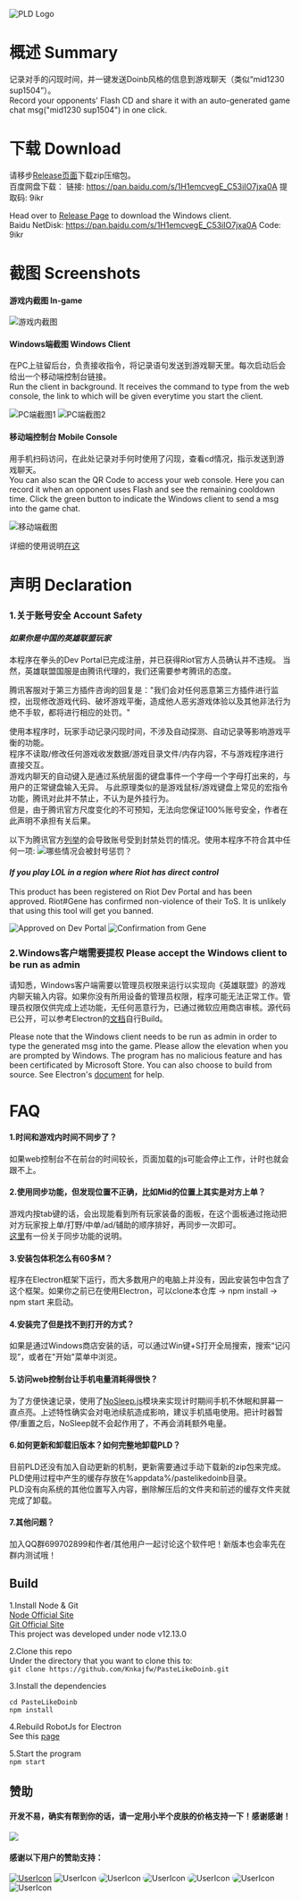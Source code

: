 ![PLD Logo](https://i.loli.net/2020/03/20/EFXrBngtQH41zuq.png)

# 概述 Summary
记录对手的闪现时间，并一键发送Doinb风格的信息到游戏聊天（类似“mid1230 sup1504”）。  
Record your opponents' Flash CD and share it with an auto-generated game chat msg("mid1230 sup1504") in one click.

# 下载 Download
请移步[Release页面](https://github.com/Knkajfw/PasteLikeDoinb/releases)下载zip压缩包。  
百度网盘下载：
链接: https://pan.baidu.com/s/1H1emcvegE_C53iIO7jxa0A 提取码: 9ikr

Head over to [Release Page](https://github.com/Knkajfw/PasteLikeDoinb/releases) to download the Windows client.  
Baidu NetDisk: https://pan.baidu.com/s/1H1emcvegE_C53iIO7jxa0A Code: 9ikr

# 截图 Screenshots
#### 游戏内截图 In-game

![游戏内截图](https://i.loli.net/2020/03/10/MOwG4At2k5PFTDH.png)

#### Windows端截图 Windows Client
在PC上驻留后台，负责接收指令，将记录语句发送到游戏聊天里。每次启动后会给出一个移动端控制台链接。  
Run the client in background. It receives the command to type from the web console, the link to which will be given everytime you start the client.

![PC端截图1](https://i.loli.net/2020/02/29/xVmj4k3LuD1bcJy.png) 
![PC端截图2](https://i.loli.net/2020/02/29/hiHfx1w47eNLP3j.png)

#### 移动端控制台 Mobile Console
用手机扫码访问，在此处记录对手何时使用了闪现，查看cd情况，指示发送到游戏聊天。  
You can also scan the QR Code to access your web console. Here you can record it when an opponent uses Flash and see the remaining cooldown time. Click the green button to indicate the Windows client to send a msg into the game chat.

![移动端截图](https://i.loli.net/2020/04/21/CyuBHoat4AE3qNs.jpg)

详细的使用说明[在这](https://jingyan.baidu.com/article/f79b7cb3b90f6cd044023ef9.html)

# 声明 Declaration
### 1.关于账号安全 Account Safety
#### *如果你是中国的英雄联盟玩家*
本程序在拳头的Dev Portal已完成注册，并已获得Riot官方人员确认并不违规。
当然，英雄联盟国服是由腾讯代理的，我们还需要参考腾讯的态度。

腾讯客服对于第三方插件咨询的回复是："我们会对任何恶意第三方插件进行监控，出现修改游戏代码、破坏游戏平衡，造成他人恶劣游戏体验以及其他非法行为绝不手软，都将进行相应的处罚。"  

使用本程序时，玩家手动记录闪现时间，不涉及自动探测、自动记录等影响游戏平衡的功能。  
程序不读取/修改任何游戏收发数据/游戏目录文件/内存内容，不与游戏程序进行直接交互。  
游戏内聊天的自动键入是通过系统层面的键盘事件一个字母一个字母打出来的，与用户的正常键盘输入无异。
与此原理类似的是游戏鼠标/游戏键盘上常见的宏指令功能，腾讯对此并不禁止，不认为是外挂行为。  
但是，由于腾讯官方尺度变化的不可预知，无法向您保证100%账号安全，作者在此声明不承担有关后果。

以下为腾讯官方[列举](https://kf.qq.com/faq/161223EN7j2i161223neURbE.html)的会导致账号受到封禁处罚的情况。使用本程序不符合其中任何一项:
![哪些情况会被封号惩罚？](https://i.loli.net/2020/03/11/C3uphM69K8LqWNr.png)

#### *If you play LOL in a region where Riot has direct control*

This product has been registered on Riot Dev Portal and has been approved. Riot#Gene has confirmed non-violence of their ToS. It is unlikely that using this tool will get you banned.  

![Approved on Dev Portal](https://i.loli.net/2020/03/20/eLIJXuT3sBoPhwV.png)
![Confirmation from Gene](https://i.loli.net/2020/03/20/Jlf2OQedC8v9TxA.png)

### 2.Windows客户端需要提权 Please accept the Windows client to be run as admin
请知悉，Windows客户端需要以管理员权限来运行以实现向《英雄联盟》的游戏内聊天输入内容。如果你没有所用设备的管理员权限，程序可能无法正常工作。管理员权限仅供完成上述功能，无任何恶意行为，已通过微软应用商店审核。源代码已公开，可以参考Electron的[文档](https://www.electronjs.org/docs/tutorial/application-packaging)自行Build。

Please note that the Windows client needs to be run as admin in order to type the generated msg into the game. Please allow the elevation when you are prompted by Windows. The program has no malicious feature and has been certificated by Microsoft Store. You can also choose to build from source. See Electron's [document](https://www.electronjs.org/docs/tutorial/application-packaging) for help.

# FAQ
#### 1.时间和游戏内时间不同步了？
如果web控制台不在前台的时间较长，页面加载的js可能会停止工作，计时也就会跟不上。

#### 2.使用同步功能，但发现位置不正确，比如Mid的位置上其实是对方上单？
游戏内按tab键的话，会出现能看到所有玩家装备的面板，在这个面板通过拖动把对方玩家按上单/打野/中单/ad/辅助的顺序排好，再同步一次即可。  
[这里](https://indienost.gitee.io/paste-like-doinb/TongBuShuoMing.html)有一份关于同步功能的说明。

#### 3.安装包体积怎么有60多M？
程序在Electron框架下运行，而大多数用户的电脑上并没有，因此安装包中包含了这个框架。如果你之前已在使用Electron，可以clone本仓库 -> npm install -> npm start 来启动。

#### 4.安装完了但是找不到打开的方式？
如果是通过Windows商店安装的话，可以通过Win键+S打开全局搜索，搜索“记闪现”，或者在"开始"菜单中浏览。

#### 5.访问web控制台让手机电量消耗得很快？
为了方便快速记录，使用了[NoSleep.js](https://github.com/richtr/NoSleep.js/)模块来实现计时期间手机不休眠和屏幕一直点亮。上述特性确实会对电池续航造成影响，建议手机插电使用。把计时器暂停/重置之后，NoSleep就不会起作用了，不再会消耗额外电量。

#### 6.如何更新和卸载旧版本？如何完整地卸载PLD？
目前PLD还没有加入自动更新的机制，更新需要通过手动下载新的zip包来完成。  
PLD使用过程中产生的缓存存放在%appdata%/pastelikedoinb目录。  
PLD没有向系统的其他位置写入内容，删除解压后的文件夹和前述的缓存文件夹就完成了卸载。  

#### 7.其他问题？
加入QQ群699702899和作者/其他用户一起讨论这个软件吧！新版本也会率先在群内测试哦！

## Build
1.Install Node & Git  
[Node Official Site](https://nodejs.org/en/)  
[Git Official Site](https://git-scm.com/)  
This project was developed under node v12.13.0

2.Clone this repo  
Under the directory that you want to clone this to:  
`git clone https://github.com/Knkajfw/PasteLikeDoinb.git`

3.Install the dependencies  
```
cd PasteLikeDoinb
npm install
```

4.Rebuild RobotJs for Electron  
See this [page](https://github.com/octalmage/robotjs/wiki/Electron)

5.Start the program  
`npm start`

## 赞助
#### 开发不易，确实有帮到你的话，请一定用小半个皮肤的价格支持一下！感谢感谢！
<img src="https://i.loli.net/2020/06/02/oIRQBOg54a1cp2v.png">

#### 感谢以下用户的赞助支持：
<a title="NGA论坛@我跟你描述一个灵魂" href="https://bbs.nga.cn/nuke.php?func=ucp&uid=38983727"><img src='https://i.loli.net/2020/03/24/f1H78RurPmvS4zT.jpg' alt='UserIcon'></a>
<img src='https://i.loli.net/2020/03/24/f1H78RurPmvS4zT.jpg' alt='UserIcon' title="h*y">
<img src='https://i.loli.net/2020/04/25/ojbDdfagcM6BxtP.jpg' alt='UserIcon' title="渣男" style="border-radius: 10px">
<img src='https://i.loli.net/2020/04/25/k6JwxS8UmHV3ifh.jpg' alt='UserIcon' title="&#x1f621" style="border-radius: 10px">
<img src='https://i.loli.net/2020/04/25/CTXRoYUwyu62bke.jpg' alt='UserIcon' title="驼驼安" style="border-radius: 10px">
<img src='https://i.loli.net/2020/05/01/2taO87Vgc1srFjE.png' alt='UserIcon' title="陈二狗" style="border-radius: 10px">
<img src='https://i.loli.net/2020/03/24/f1H78RurPmvS4zT.jpg' alt='UserIcon' title="k*)">